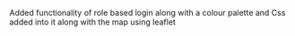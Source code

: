 Added functionality of role based login along with a colour palette and Css added into it along with the map using leaflet  
